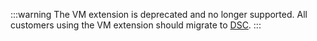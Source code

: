 :::warning
The VM extension is deprecated and no longer supported. All customers using the VM extension should migrate to [DSC](/docs/infrastructure/deployment-targets/windows-targets/azure-virtual-machines/via-an-arm-template-with-dsc.md).
:::